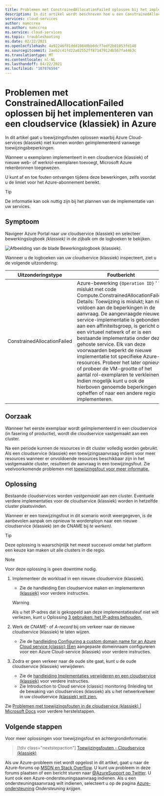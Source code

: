 ```yaml
---
title: Problemen met ConstrainedAllocationFailed oplossen bij het implementeren van een cloudservice (klassiek) in Azure | Microsoft Docs
description: In dit artikel wordt beschreven hoe u een ConstrainedAllocationFailed-uitzondering kunt oplossen bij het implementeren van een cloudservice (klassiek) in Azure.
services: cloud-services
author: mamccrea
ms.author: mamccrea
ms.service: cloud-services
ms.topic: troubleshooting
ms.date: 02/22/2021
ms.openlocfilehash: 4a92246f81ddd10840bb0dcf7edf2b01853fd148
ms.sourcegitcommit: 2aeb2c41fd22a02552ff871479124b567fa4463c
ms.translationtype: MT
ms.contentlocale: nl-NL
ms.lasthandoff: 04/22/2021
ms.locfileid: "107876594"
---
```

# <a name="troubleshoot-constrainedallocationfailed-when-deploying-a-cloud-service-classic-to-azure"></a>Problemen met ConstrainedAllocationFailed oplossen bij het implementeren van een cloudservice (klassiek) in Azure

In dit artikel gaat u toewijzingsfouten oplossen waarbij Azure Cloud-services (klassiek) niet kunnen worden geïmplementeerd vanwege toewijzingsbeperkingen.

Wanneer u exemplaren implementeert in een cloudservice (klassiek) of nieuwe web- of werkrol-exemplaren toevoegt, Microsoft Azure rekenbronnen toegewezen.

U kunt af en toe fouten ontvangen tijdens deze bewerkingen, zelfs voordat u de limiet voor het Azure-abonnement bereikt.

> [!TIP]
> De informatie kan ook nuttig zijn bij het plannen van de implementatie van uw services.

## <a name="symptom"></a>Symptoom

Navigeer Azure Portal naar uw cloudservice (klassiek) en selecteer bewerkingslogboek *(klassiek)* in de zijbalk om de logboeken te bekijken.

![Afbeelding van de blade Bewerkingslogboek (klassiek).](./media/cloud-services-troubleshoot-constrained-allocation-failed/cloud-services-troubleshoot-allocation-logs.png)

Wanneer u de logboeken van uw cloudservice (klassiek) inspecteert, ziet u de volgende uitzondering:

|Uitzonderingstype  |Foutbericht  |
|---------|---------|
|ConstrainedAllocationFailed     |Azure-bewerking `{Operation ID}` ' ' is mislukt met code Compute.ConstrainedAllocationFailed. Details: Toewijzing is mislukt; kan niet voldoen aan de beperkingen in de aanvraag. De aangevraagde nieuwe service-implementatie is gebonden aan een affiniteitsgroep, is gericht op een virtueel netwerk of er is een bestaande implementatie onder deze gehoste service. Elk van deze voorwaarden beperkt de nieuwe implementatie tot specifieke Azure-resources. Probeer het later opnieuw of probeer de VM-grootte of het aantal rol-exemplaren te verkleinen. Indien mogelijk kunt u ook de hierboven genoemde beperkingen opheffen of naar een andere regio implementeren.|

## <a name="cause"></a>Oorzaak

Wanneer het eerste exemplaar wordt geïmplementeerd in een cloudservice (in fasering of productie), wordt die cloudservice vastgemaakt aan een cluster.

Na een periode kunnen de resources in dit cluster volledig worden gebruikt. Als een cloudservice (klassiek) een toewijzingsaanvraag indient voor meer resources wanneer er onvoldoende resources beschikbaar zijn in het vastgemaakte cluster, resulteert de aanvraag in een toewijzingsfout. Zie veelvoorkomende problemen met [toewijzingsfout voor meer informatie.](cloud-services-allocation-failures.md#common-issues)

## <a name="solution"></a>Oplossing

Bestaande cloudservices worden *vastgemaakt* aan een cluster. Eventuele verdere implementaties voor de cloudservice (klassiek) worden in hetzelfde cluster plaatsvinden.

Wanneer er een toewijzingsfout in dit scenario wordt weergegeven, is de aanbevolen aanpak om opnieuw te wordenployn naar een nieuwe cloudservice (klassiek) (en de CNAME bij *te werken).*

> [!TIP]
> Deze oplossing is waarschijnlijk het meest succesvol omdat het platform een keuze kan maken uit alle clusters in die regio.

> [!NOTE]
> Voor deze oplossing is geen downtime nodig.

1. Implementeer de workload in een nieuwe cloudservice (klassiek).
    - Zie de handleiding Een cloudservice maken en implementeren [(klassiek)](cloud-services-how-to-create-deploy-portal.md) voor verdere instructies.

    > [!WARNING]
    > Als u het IP-adres dat is gekoppeld aan deze implementatiesleuf niet wilt verliezen, kunt u Oplossing [3 gebruiken: het IP-adres behouden.](cloud-services-allocation-failures.md#solutions)

1. Werk de *CNAME-* of *A-record* bij om verkeer naar de nieuwe cloudservice (klassiek) te laten wijzen.
    - Zie de [handleiding Configuring a custom domain name for an Azure Cloud service (classic) (Een](cloud-services-custom-domain-name-portal.md#understand-cname-and-a-records) aangepaste domeinnaam configureren voor een Azure Cloud-service (klassiek) voor verdere instructies.

1. Zodra er geen verkeer naar de oude site gaat, kunt u de oude cloudservice (klassiek) verwijderen.
    - Zie de [handleiding Implementaties verwijderen en een cloudservice (klassiek)](cloud-services-how-to-manage-portal.md#delete-deployments-and-a-cloud-service) voor verdere instructies.
    - Zie Introduction to Cloud service (classic) monitoring (Inleiding tot de bewaking van cloudservices (klassiek) als u het netwerkverkeer in uw cloudservice [(klassiek) wilt zien.](cloud-services-how-to-monitor.md)

Zie [Problemen met toewijzingsfouten in de cloudservice (klassiek) | Microsoft Docs](cloud-services-allocation-failures.md#common-issues) voor verdere herstelstappen.

## <a name="next-steps"></a>Volgende stappen

Voor meer oplossingen voor toewijzingsfout en achtergrondinformatie:

> [!div class="nextstepaction"]
> [Toewijzingsfouten - Cloudservice (klassiek)](cloud-services-allocation-failures.md)

Als uw Azure-probleem niet wordt opgelost in dit artikel, gaat u naar de Azure-forums op [MSDN en Stack Overflow](https://azure.microsoft.com/support/forums/). U kunt uw probleem in deze forums plaatsen of een bericht sturen naar [@AzureSupport op Twitter](https://twitter.com/AzureSupport). U kunt ook een Azure-ondersteuningsaanvraag indienen. Als u een ondersteuningsaanvraag wilt indienen, selecteert u op de pagina [Azure-ondersteuning](https://azure.microsoft.com/support/options/) *Ondersteuning krijgen*.